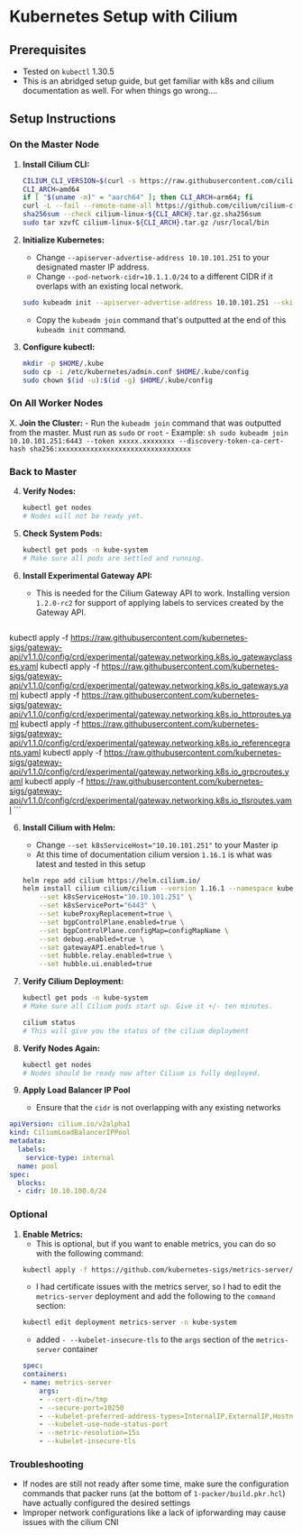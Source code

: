 # Kubernetes Setup with Cilium

## Prerequisites
- Tested on `kubectl` 1.30.5
- This is an abridged setup guide, but get familiar with k8s and cilium documentation as well.  For when things go wrong....

## Setup Instructions

### On the Master Node

1. **Install Cilium CLI:**
    ```sh
    CILIUM_CLI_VERSION=$(curl -s https://raw.githubusercontent.com/cilium/cilium-cli/main/stable.txt)
    CLI_ARCH=amd64
    if [ "$(uname -m)" = "aarch64" ]; then CLI_ARCH=arm64; fi
    curl -L --fail --remote-name-all https://github.com/cilium/cilium-cli/releases/download/${CILIUM_CLI_VERSION}/cilium-linux-${CLI_ARCH}.tar.gz{,.sha256sum}
    sha256sum --check cilium-linux-${CLI_ARCH}.tar.gz.sha256sum
    sudo tar xzvfC cilium-linux-${CLI_ARCH}.tar.gz /usr/local/bin
    ```

2. **Initialize Kubernetes:**
    - Change `--apiserver-advertise-address 10.10.101.251` to your designated master IP address.
    - Change `--pod-network-cidr=10.1.1.0/24` to a different CIDR if it overlaps with an existing local network.
    ```sh
    sudo kubeadm init --apiserver-advertise-address 10.10.101.251 --skip-phases=addon/kube-proxy --pod-network-cidr=10.1.1.0/24
    ```
    - Copy the `kubeadm join` command that's outputted at the end of this `kubeadm init` command.

3. **Configure kubectl:**
    ```sh
    mkdir -p $HOME/.kube
    sudo cp -i /etc/kubernetes/admin.conf $HOME/.kube/config
    sudo chown $(id -u):$(id -g) $HOME/.kube/config
    ```

### On All Worker Nodes

X. **Join the Cluster:**
    - Run the `kubeadm join` command that was outputted from the master. Must run as `sudo` or `root`
    - Example:
    ```sh
    sudo kubeadm join 10.10.101.251:6443 --token xxxxx.xxxxxxxx --discovery-token-ca-cert-hash sha256:xxxxxxxxxxxxxxxxxxxxxxxxxxxxxxxxx
    ```


### Back to Master

4. **Verify Nodes:**
    ```sh
    kubectl get nodes
    # Nodes will not be ready yet.
    ```

5. **Check System Pods:**
    ```sh
    kubectl get pods -n kube-system
    # Make sure all pods are settled and running.
    ```

6. **Install Experimental Gateway API:**
    - This is needed for the Cilium Gateway API to work.  Installing version `1.2.0-rc2` for support of applying labels to services created by the Gateway API.
    ```sh
kubectl apply -f https://raw.githubusercontent.com/kubernetes-sigs/gateway-api/v1.1.0/config/crd/experimental/gateway.networking.k8s.io_gatewayclasses.yaml
kubectl apply -f https://raw.githubusercontent.com/kubernetes-sigs/gateway-api/v1.1.0/config/crd/experimental/gateway.networking.k8s.io_gateways.yaml
kubectl apply -f https://raw.githubusercontent.com/kubernetes-sigs/gateway-api/v1.1.0/config/crd/experimental/gateway.networking.k8s.io_httproutes.yaml
kubectl apply -f https://raw.githubusercontent.com/kubernetes-sigs/gateway-api/v1.1.0/config/crd/experimental/gateway.networking.k8s.io_referencegrants.yaml
kubectl apply -f https://raw.githubusercontent.com/kubernetes-sigs/gateway-api/v1.1.0/config/crd/experimental/gateway.networking.k8s.io_grpcroutes.yaml
kubectl apply -f https://raw.githubusercontent.com/kubernetes-sigs/gateway-api/v1.1.0/config/crd/experimental/gateway.networking.k8s.io_tlsroutes.yaml
    ```

6. **Install Cilium with Helm:**
    - Change `--set k8sServiceHost="10.10.101.251"`  to your Master ip
    - At this time of documentation cilium version `1.16.1` is what was latest and tested in this setup
    ```sh
    helm repo add cilium https://helm.cilium.io/
    helm install cilium cilium/cilium --version 1.16.1 --namespace kube-system \
        --set k8sServiceHost="10.10.101.251" \
        --set k8sServicePort="6443" \
        --set kubeProxyReplacement=true \
        --set bgpControlPlane.enabled=true \
        --set bgpControlPlane.configMap=configMapName \
        --set debug.enabled=true \
        --set gatewayAPI.enabled=true \
        --set hubble.relay.enabled=true \
        --set hubble.ui.enabled=true
    ```

7. **Verify Cilium Deployment:**
    ```sh
    kubectl get pods -n kube-system
    # Make sure all Cilium pods start up. Give it +/- ten minutes.
    ```

    ```sh
    cilium status
    # This will give you the status of the cilium deployment
    ```

8. **Verify Nodes Again:**
    ```sh
    kubectl get nodes
    # Nodes should be ready now after Cilium is fully deployed.
    ```

9. **Apply Load Balancer IP Pool**
   - Ensure that the `cidr` is not overlapping with any existing networks
```yaml
apiVersion: cilium.io/v2alpha1
kind: CiliumLoadBalancerIPPool
metadata:
  labels:
    service-type: internal
  name: pool
spec:
  blocks:
  - cidr: 10.10.100.0/24
```

### Optional

1. **Enable Metrics:**
    - This is optional, but if you want to enable metrics, you can do so with the following command:
    ```sh
    kubectl apply -f https://github.com/kubernetes-sigs/metrics-server/releases/latest/download/components.yaml
    ```
    - I had certificate issues with the metrics server, so I had to edit the `metrics-server` deployment and add the following to the `command` section:
    ```sh
    kubectl edit deployment metrics-server -n kube-system
    ```
    - added `- --kubelet-insecure-tls` to the `args` section of the `metrics-server` container
    ```yaml
    spec:
    containers:
    - name: metrics-server
        args:
        - --cert-dir=/tmp
        - --secure-port=10250
        - --kubelet-preferred-address-types=InternalIP,ExternalIP,Hostname
        - --kubelet-use-node-status-port
        - --metric-resolution=15s
        - --kubelet-insecure-tls
    ```


### Troubleshooting

- If nodes are still not ready after some time, make sure the configuration commands that packer runs  (at the bottom of `1-packer/build.pkr.hcl`) have actually configured the desired settings
- Improper network configurations like a lack of ipforwarding may cause issues with the cilium CNI


